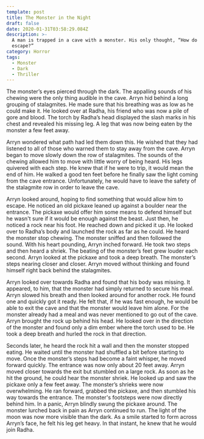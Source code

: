 ```yaml
---
template: post
title: The Monster in the Night
draft: false
date: 2020-01-31T03:58:29.084Z
description: >-
  A man is trapped in a cave with a monster. His only thought, “How do I
  escape?”
category: Horror
tags:
  - Monster
  - Dark
  - Thriller
---
```

The monster’s eyes pierced through the dark. The appalling sounds of his chewing were the only thing audible in the cave. Arryn hid behind a long grouping of stalagmites. He made sure that his breathing was as low as he could make it. He looked over at Radha, his friend who was now a pile of gore and blood. The torch by Radha’s head displayed the slash marks in his chest and revealed his missing leg. A leg that was now being eaten by the monster a few feet away.

Arryn wondered what path had led them down this. He wished that they had listened to all of those who warned them to stay away from the cave. Arryn began to move slowly down the row of stalagmites. The sounds of the chewing allowed him to move with little worry of being heard. His legs quivered with each step. He knew that if he were to trip, it would mean the end of him. He walked a good ten feet before he finally saw the light coming from the cave entrance. Unfortunately, he would have to leave the safety of the stalagmite row in order to leave the cave.

Arryn looked around, hoping to find something that would allow him to escape. He noticed an old pickaxe leaned up against a boulder near the entrance. The pickaxe would offer him some means to defend himself but he wasn't sure if it would be enough against the beast. Just then, he noticed a rock near his foot. He reached down and picked it up. He looked over to Radha’s body and launched the rock as far as he could. He heard the monster stop chewing. The monster sniffed and then followed the sound. With his heart pounding, Arryn inched forward. He took two steps and then heard a shriek. The beating of the monster’s feet grew louder each second. Arryn looked at the pickaxe and took a deep breath. The monster’s steps nearing closer and closer. Arryn moved without thinking and found himself right back behind the stalagmites.

Arryn looked over towards Radha and found that his body was missing. It appeared, to him, that the monster had simply returned to secure his meal. Arryn slowed his breath and then looked around for another rock. He found one and quickly got it ready. He felt that, if he was fast enough, he would be able to exit the cave and that the monster would leave him alone. For the monster already had a meal and was never mentioned to go out of the cave. Arryn brought the rock up behind his head. He looked over in the direction of the monster and found only a dim ember where the torch used to be. He took a deep breath and hurled the rock in that direction.

Seconds later, he heard the rock hit a wall and then the monster stopped eating. He waited until the monster had shuffled a bit before starting to move. Once the monster’s steps had become a faint whisper, he moved forward quickly. The entrance was now only about 20 feet away. Arryn moved closer towards the exit but stumbled on a large rock. As soon as he hit the ground, he could hear the monster shriek. He looked up and saw the pickaxe only a few feet away. The monster’s shrieks were now overwhelming. He ran forward, grabbed the pickaxe, and then stumbled his way towards the entrance. The monster's footsteps were now directly behind him. In a panic, Arryn blindly swung the pickaxe around. The monster lurched back in pain as Arryn continued to run. The light of the moon was now more visible than the dark. As a smile started to form across Arryn’s face, he felt his leg get heavy. In that instant, he knew that he would join Radha.
